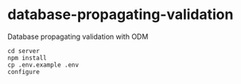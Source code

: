 # database-propagating-validation
Database propagating validation with ODM

```
cd server
npm install
cp .env.example .env
configure
```
